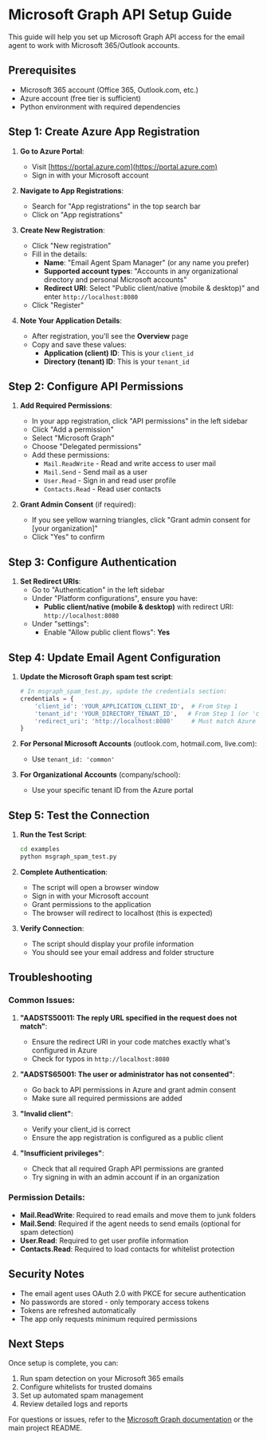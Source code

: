 # Microsoft Graph API Setup Guide

This guide will help you set up Microsoft Graph API access for the email agent to work with Microsoft 365/Outlook accounts.

## Prerequisites

- Microsoft 365 account (Office 365, Outlook.com, etc.)
- Azure account (free tier is sufficient)
- Python environment with required dependencies

## Step 1: Create Azure App Registration

1. **Go to Azure Portal**:
   - Visit [https://portal.azure.com](https://portal.azure.com)
   - Sign in with your Microsoft account

2. **Navigate to App Registrations**:
   - Search for "App registrations" in the top search bar
   - Click on "App registrations"

3. **Create New Registration**:
   - Click "New registration"
   - Fill in the details:
     - **Name**: "Email Agent Spam Manager" (or any name you prefer)
     - **Supported account types**: "Accounts in any organizational directory and personal Microsoft accounts"
     - **Redirect URI**: Select "Public client/native (mobile & desktop)" and enter `http://localhost:8080`
   - Click "Register"

4. **Note Your Application Details**:
   - After registration, you'll see the **Overview** page
   - Copy and save these values:
     - **Application (client) ID**: This is your `client_id`
     - **Directory (tenant) ID**: This is your `tenant_id`

## Step 2: Configure API Permissions

1. **Add Required Permissions**:
   - In your app registration, click "API permissions" in the left sidebar
   - Click "Add a permission"
   - Select "Microsoft Graph"
   - Choose "Delegated permissions"
   - Add these permissions:
     - `Mail.ReadWrite` - Read and write access to user mail
     - `Mail.Send` - Send mail as a user
     - `User.Read` - Sign in and read user profile
     - `Contacts.Read` - Read user contacts

2. **Grant Admin Consent** (if required):
   - If you see yellow warning triangles, click "Grant admin consent for [your organization]"
   - Click "Yes" to confirm

## Step 3: Configure Authentication

1. **Set Redirect URIs**:
   - Go to "Authentication" in the left sidebar
   - Under "Platform configurations", ensure you have:
     - **Public client/native (mobile & desktop)** with redirect URI: `http://localhost:8080`
   - Under "settings":
     - Enable "Allow public client flows": **Yes**

## Step 4: Update Email Agent Configuration

1. **Update the Microsoft Graph spam test script**:
   ```python
   # In msgraph_spam_test.py, update the credentials section:
   credentials = {
       'client_id': 'YOUR_APPLICATION_CLIENT_ID',  # From Step 1
       'tenant_id': 'YOUR_DIRECTORY_TENANT_ID',   # From Step 1 (or 'common' for personal accounts)
       'redirect_uri': 'http://localhost:8080'     # Must match Azure app registration
   }
   ```

2. **For Personal Microsoft Accounts** (outlook.com, hotmail.com, live.com):
   - Use `tenant_id: 'common'`

3. **For Organizational Accounts** (company/school):
   - Use your specific tenant ID from the Azure portal

## Step 5: Test the Connection

1. **Run the Test Script**:
   ```bash
   cd examples
   python msgraph_spam_test.py
   ```

2. **Complete Authentication**:
   - The script will open a browser window
   - Sign in with your Microsoft account
   - Grant permissions to the application
   - The browser will redirect to localhost (this is expected)

3. **Verify Connection**:
   - The script should display your profile information
   - You should see your email address and folder structure

## Troubleshooting

### Common Issues:

1. **"AADSTS50011: The reply URL specified in the request does not match"**:
   - Ensure the redirect URI in your code matches exactly what's configured in Azure
   - Check for typos in `http://localhost:8080`

2. **"AADSTS65001: The user or administrator has not consented"**:
   - Go back to API permissions in Azure and grant admin consent
   - Make sure all required permissions are added

3. **"Invalid client"**:
   - Verify your client_id is correct
   - Ensure the app registration is configured as a public client

4. **"Insufficient privileges"**:
   - Check that all required Graph API permissions are granted
   - Try signing in with an admin account if in an organization

### Permission Details:

- **Mail.ReadWrite**: Required to read emails and move them to junk folders
- **Mail.Send**: Required if the agent needs to send emails (optional for spam detection)
- **User.Read**: Required to get user profile information
- **Contacts.Read**: Required to load contacts for whitelist protection

## Security Notes

- The email agent uses OAuth 2.0 with PKCE for secure authentication
- No passwords are stored - only temporary access tokens
- Tokens are refreshed automatically
- The app only requests minimum required permissions

## Next Steps

Once setup is complete, you can:
1. Run spam detection on your Microsoft 365 emails
2. Configure whitelists for trusted domains
3. Set up automated spam management
4. Review detailed logs and reports

For questions or issues, refer to the [Microsoft Graph documentation](https://docs.microsoft.com/en-us/graph/) or the main project README. 